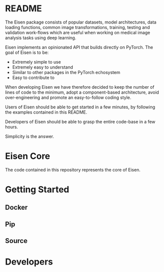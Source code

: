 # README

The Eisen package consists of popular datasets, 
model architectures, data loading functions, common image 
transformations, training, testing and validation work-flows
which are useful when working on medical image analysis tasks
using deep learning.

Eisen implements an opinionated API that builds directly 
on PyTorch. The goal of Eisen is to be:
* Extremely simple to use
* Extremely easy to understand
* Similar to other packages in the PyTorch echosystem
* Easy to contribute to

When developing Eisen we have therefore decided to keep the
number of lines of code to the minimum, adopt a 
component-based architecture, 
avoid over-engineering and promote an easy-to-follow 
coding style. 

Users of Eisen should be able to get started in a few minutes,
by following the examples contained in this README.

Developers of Eisen should be able to grasp the entire 
code-base in a few hours. 

Simplicity is the answer.

# Eisen Core

The code contained in this repository represents the core of 
Eisen.

# Getting Started

## Docker

## Pip

## Source

# Developers



